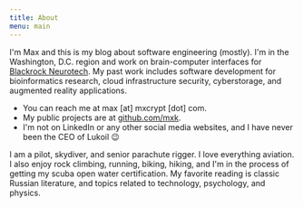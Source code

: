 ```yaml
---
title: About
menu: main
---
```


I'm Max and this is my blog about software engineering (mostly). I'm in the Washington, D.C. region and work on brain-computer interfaces for [Blackrock Neurotech][BR]. My past work includes software development for bioinformatics research, cloud infrastructure security, cyberstorage, and augmented reality applications.

* You can reach me at max [at] mxcrypt [dot] com.
* My public projects are at [github.com/mxk][GH].
* I'm not on LinkedIn or any other social media websites, and I have never been the CEO of Lukoil :wink:

I am a pilot, skydiver, and senior parachute rigger. I love everything aviation. I also enjoy rock climbing, running, biking, hiking, and I'm in the process of getting my scuba open water certification. My favorite reading is classic Russian literature, and topics related to technology, psychology, and physics.

[BR]: https://blackrockneuro.com/
[GH]: https://github.com/mxk/
